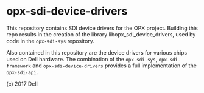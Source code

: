 # opx-sdi-device-drivers
This repository contains SDI device drivers for the OPX project. Building this repo results in the creation of the library libopx_sdi_device_drivers, used by code in the `opx-sdi-sys` repository. 

Also contained in this repository are the device drivers for various chips used on Dell hardware. The combination of the `opx-sdi-sys`, `opx-sdi-framework` and `opx-sdi-device-drivers` provides a full implementation of the `opx-sdi-api`.

(c) 2017 Dell
